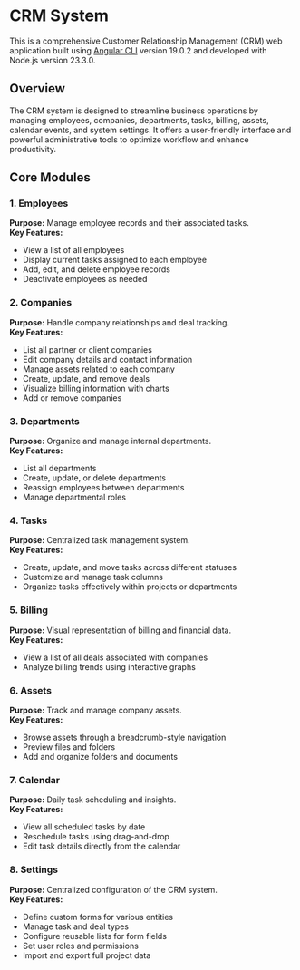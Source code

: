 # CRM System

This is a comprehensive Customer Relationship Management (CRM) web application built using [Angular CLI](https://github.com/angular/angular-cli) version 19.0.2 and developed with Node.js version 23.3.0.

## Overview

The CRM system is designed to streamline business operations by managing employees, companies, departments, tasks, billing, assets, calendar events, and system settings. It offers a user-friendly interface and powerful administrative tools to optimize workflow and enhance productivity.

## Core Modules

### 1. **Employees**
**Purpose:** Manage employee records and their associated tasks.  
**Key Features:**
- View a list of all employees
- Display current tasks assigned to each employee
- Add, edit, and delete employee records
- Deactivate employees as needed

### 2. **Companies**
**Purpose:** Handle company relationships and deal tracking.  
**Key Features:**
- List all partner or client companies
- Edit company details and contact information
- Manage assets related to each company
- Create, update, and remove deals
- Visualize billing information with charts
- Add or remove companies

### 3. **Departments**
**Purpose:** Organize and manage internal departments.  
**Key Features:**
- List all departments
- Create, update, or delete departments
- Reassign employees between departments
- Manage departmental roles

### 4. **Tasks**
**Purpose:** Centralized task management system.  
**Key Features:**
- Create, update, and move tasks across different statuses
- Customize and manage task columns
- Organize tasks effectively within projects or departments

### 5. **Billing**
**Purpose:** Visual representation of billing and financial data.  
**Key Features:**
- View a list of all deals associated with companies
- Analyze billing trends using interactive graphs

### 6. **Assets**
**Purpose:** Track and manage company assets.  
**Key Features:**
- Browse assets through a breadcrumb-style navigation
- Preview files and folders
- Add and organize folders and documents

### 7. **Calendar**
**Purpose:** Daily task scheduling and insights.  
**Key Features:**
- View all scheduled tasks by date
- Reschedule tasks using drag-and-drop
- Edit task details directly from the calendar

### 8. **Settings**
**Purpose:** Centralized configuration of the CRM system.  
**Key Features:**
- Define custom forms for various entities
- Manage task and deal types
- Configure reusable lists for form fields
- Set user roles and permissions
- Import and export full project data
